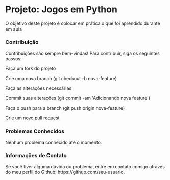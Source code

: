 # Projeto: Jogos em Python
<p>O objetivo deste projeto é colocar em prática o que foi aprendido durante em aula

### Contribuição
Contribuições são sempre bem-vindas! Para contribuir, siga os seguintes passos:

<p>Faça um fork do projeto
<p>Crie uma nova branch (git checkout -b nova-feature)
<p>Faça as alterações necessárias
<p>Commit suas alterações (git commit -am 'Adicionando nova feature')
<p>Faça o push para a branch (git push origin nova-feature)
<p>Crie um novo pull request

### Problemas Conhecidos
<p>Nenhum problema conhecido até o momento.

### Informações de Contato
<p>Se você tiver alguma dúvida ou problema, entre em contato comigo através do meu perfil do Github: https://github.com/seu-usuario.